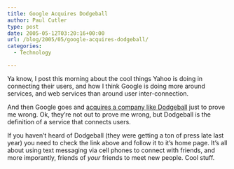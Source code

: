```yaml
---
title: Google Acquires Dodgeball
author: Paul Cutler
type: post
date: 2005-05-12T03:20:16+00:00
url: /blog/2005/05/google-acquires-dodgeball/
categories:
  - Technology

---
```

Ya know, I post this morning about the cool things Yahoo is doing in connecting their users, and how I think Google is doing more around services, and web services than around user inter-connection.

And then Google goes and [acquires a company like Dodgeball][1] just to prove me wrong. Ok, they&#8217;re not out to prove me wrong, but Dodgeball is the definition of a service that connects users.

If you haven&#8217;t heard of Dodgeball (they were getting a ton of press late last year) you need to check the link above and follow it to it&#8217;s home page. It&#8217;s all about using text messaging via cell phones to connect with friends, and more imporantly, friends of _your_ friends to meet new people. Cool stuff.

 [1]: http://seattle.dodgeball.com/aboutus_dball_google.php